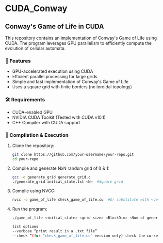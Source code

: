 # CUDA_Conway

## Conway's Game of Life in CUDA  

This repository contains an implementation of Conway's Game of Life using CUDA. The program leverages GPU parallelism to efficiently compute the evolution of cellular automata.  

### 🚀 Features  
- GPU-accelerated execution using CUDA  
- Efficient parallel processing for large grids  
- Simple and fast implementation of Conway's Game of Life  
- Uses a square grid with finite borders (no toroidal topology)  

### 🛠️ Requirements  
- CUDA-enabled GPU  
- NVIDIA CUDA Toolkit  (Tested with CUDA v10.1)
- C++ Compiler with CUDA support  

### 🔧 Compilation & Execution
1. Clone the repository:  
   ```bash
   git clone https://github.com/your-username/your-repo.git
   cd your-repo
   ```
2. Compile and generate NxN random grid of 0 & 1:  
   ```bash
   gcc -o generate_grid generate_grid.c
   ./generate_grid initial_state.txt <N>  #Square grid
   ```
3. Compile using NVCC:  
   ```bash
   nvcc -o game_of_life check_game_of_life.cu  #Or substitute with <version_type>.cu  
   ```
4. Run the program:  
   ```bash
   ./game_of_life <initial_state> <grid-size> <BlockDim> <Num-of-generations> --options
   
   list options
   --verbose “print result in a .txt file”
   --check “(for "check_game_of_life.cu" version only) check the correctness of the result”
   ```  
